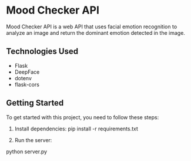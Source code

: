 # Mood Checker API

Mood Checker API is a web API that uses facial emotion recognition to analyze an image and return the dominant emotion detected in the image.

## Technologies Used

- Flask
- DeepFace
- dotenv
- flask-cors

## Getting Started

To get started with this project, you need to follow these steps:

1. Install dependencies:
pip install -r requirements.txt

2. Run the server:

python server.py
